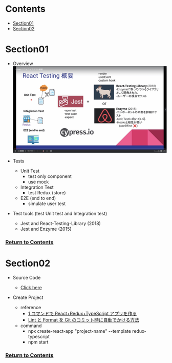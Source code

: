 <a id="contents"></a>

# Contents

- [Section01](#sec01)
- [Section02](#sec02)

<a id="sec01"></a>

# Section01

- Overview
  ![Image](../src/images/sec01/lesson01-01.png)

- Tests

  - Unit Test
    - test only component
    - use mock
  - Integration Test
    - test Redux (store)
  - E2E (end to end)
    - simulate user test

- Test tools (test Unit test and Integration test)
  - Jest and React-Testing-Library (2018)
  - Jest and Enzyme (2015)

### [Return to Contents](#contents)

<a id="sec02"></a>

# Section02

- Source Code

  - [Click here](https://github.com/GomaGoma676/react-testing-library-lesson/tree/master/src)

- Create Project
  - reference
    - [1 コマンドで React+Redux+TypeScript アプリを作る](https://qiita.com/costeka/items/59baf885cf281078a243)
    - [Lint と Format を Git のコミット時に自動でかける方法](https://blog.solunita.net/posts/how-to-lint-and-format-by-git-hook/)
  - command
    - npx create-react-app "project-name" --template redux-typescript
    - npm start

### [Return to Contents](#contents)
